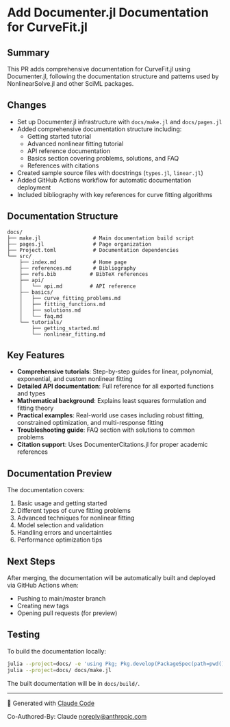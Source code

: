 # Add Documenter.jl Documentation for CurveFit.jl

## Summary
This PR adds comprehensive documentation for CurveFit.jl using Documenter.jl, following the documentation structure and patterns used by NonlinearSolve.jl and other SciML packages.

## Changes
- Set up Documenter.jl infrastructure with `docs/make.jl` and `docs/pages.jl`
- Added comprehensive documentation structure including:
  - Getting started tutorial
  - Advanced nonlinear fitting tutorial  
  - API reference documentation
  - Basics section covering problems, solutions, and FAQ
  - References with citations
- Created sample source files with docstrings (`types.jl`, `linear.jl`)
- Added GitHub Actions workflow for automatic documentation deployment
- Included bibliography with key references for curve fitting algorithms

## Documentation Structure
```
docs/
├── make.jl                 # Main documentation build script
├── pages.jl                # Page organization
├── Project.toml            # Documentation dependencies
└── src/
    ├── index.md            # Home page
    ├── references.md       # Bibliography
    ├── refs.bib           # BibTeX references
    ├── api/
    │   └── api.md         # API reference
    ├── basics/
    │   ├── curve_fitting_problems.md
    │   ├── fitting_functions.md
    │   ├── solutions.md
    │   └── faq.md
    └── tutorials/
        ├── getting_started.md
        └── nonlinear_fitting.md
```

## Key Features
- **Comprehensive tutorials**: Step-by-step guides for linear, polynomial, exponential, and custom nonlinear fitting
- **Detailed API documentation**: Full reference for all exported functions and types
- **Mathematical background**: Explains least squares formulation and fitting theory
- **Practical examples**: Real-world use cases including robust fitting, constrained optimization, and multi-response fitting
- **Troubleshooting guide**: FAQ section with solutions to common problems
- **Citation support**: Uses DocumenterCitations.jl for proper academic references

## Documentation Preview
The documentation covers:
1. Basic usage and getting started
2. Different types of curve fitting problems
3. Advanced techniques for nonlinear fitting
4. Model selection and validation
5. Handling errors and uncertainties
6. Performance optimization tips

## Next Steps
After merging, the documentation will be automatically built and deployed via GitHub Actions when:
- Pushing to main/master branch
- Creating new tags
- Opening pull requests (for preview)

## Testing
To build the documentation locally:
```bash
julia --project=docs/ -e 'using Pkg; Pkg.develop(PackageSpec(path=pwd())); Pkg.instantiate()'
julia --project=docs/ docs/make.jl
```

The built documentation will be in `docs/build/`.

---

🤖 Generated with [Claude Code](https://claude.ai/code)

Co-Authored-By: Claude <noreply@anthropic.com>